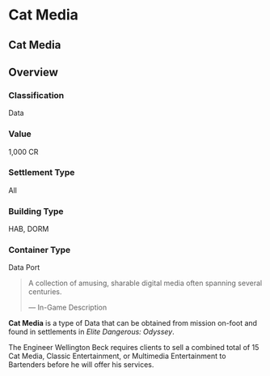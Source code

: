 # Cat Media
## Cat Media

## Overview

### Classification

Data

### Value

1,000 CR

### Settlement Type

All

### Building Type

HAB, DORM

### Container Type

Data Port

> 
> 
> A collection of amusing, sharable digital media often spanning several centuries.
> 
> 
> — In-Game Description
> 

**Cat Media** is a type of Data that can be obtained from mission on-foot and found in settlements in *Elite Dangerous: Odyssey*.

The Engineer Wellington Beck requires clients to sell a combined total of 15 Cat Media, Classic Entertainment, or Multimedia Entertainment to Bartenders before he will offer his services.